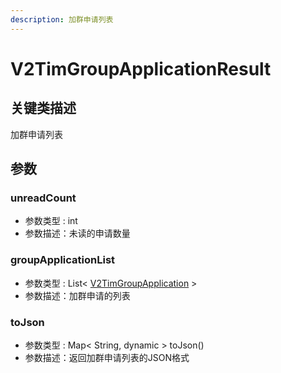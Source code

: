 ```yaml
---
description: 加群申请列表
---
```


# V2TimGroupApplicationResult

## 关键类描述

加群申请列表

## 参数

### unreadCount

* 参数类型 : int
* 参数描述：未读的申请数量

### groupApplicationList

* 参数类型 : List< [V2TimGroupApplication](v2timgroupapplication.md) >
* 参数描述：加群申请的列表

### toJson

* 参数类型 : Map< String, dynamic > toJson()
* 参数描述：返回加群申请列表的JSON格式
